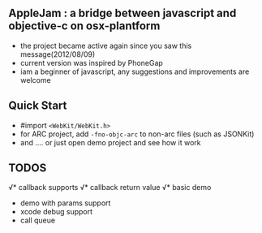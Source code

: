 AppleJam : a bridge between javascript and objective-c on osx-plantform
-----------
* the project became active again since you saw this message(2012/08/09)
* current version was inspired by PhoneGap
* iam a beginner of javascript, any suggestions and improvements are welcome


Quick Start
-----------
* #import `<WebKit/WebKit.h>`
* for ARC project, add `-fno-objc-arc` to non-arc files (such as JSONKit)
* and .... or just open demo project and see how it work

TODOS
-----------
√* callback supports
√* callback return value
√* basic demo
* demo with params support
* xcode debug support
* call queue